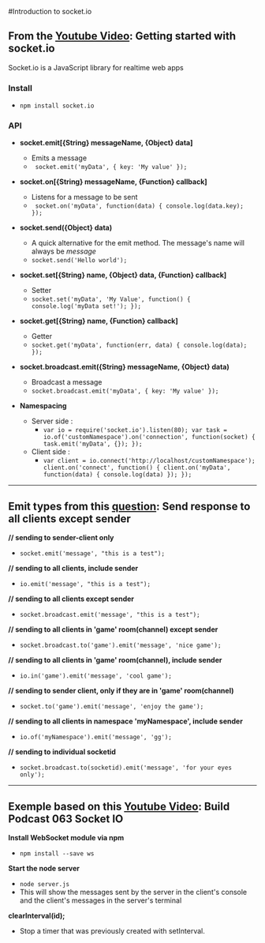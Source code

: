 #Introduction to socket.io
## From the [Youtube Video](https://www.youtube.com/watch?v=nN6gFQMr3yU): Getting started with socket.io

Socket.io is a JavaScript library for realtime web apps

### Install 
* `npm install socket.io`

### API
* **socket.emit[{String} messageName, {Object} data]**
	* Emits a message
	* `
	socket.emit('myData', {
		key: 'My value'
	});`

* **socket.on[{String} messageName, {Function} callback]**
	* Listens for a message to be sent
	* `
	socket.on('myData', function(data) {
		console.log(data.key);
	});`

* **socket.send({Object} data)**
	* A quick alternative for the emit method. The message's name will always be _message_
	* `socket.send('Hello world');`

* **socket.set[{String} name, {Object} data, {Function} callback]**
	* Setter 
	* `
	socket.set('myData', 'My Value', function() {
		console.log('myData set!');
	});
	`

* **socket.get[{String} name, {Function} callback]**
	* Getter 
	* `
	socket.get('myData', function(err, data) {
		console.log(data);
	});
	`

* **socket.broadcast.emit({String} messageName, {Object} data)** 
	* Broadcast a message 
	* `
	socket.broadcast.emit('myData', {
		key: 'My value'
	});
	`

* **Namespacing**
	* Server side :
		* `
		var io = require('socket.io').listen(80);
		var task = io.of('customNamespace').on('connection', function(socket) {
			task.emit('myData', {});
		});
		`
	* Client side :
		* `
		var client = io.connect('http://localhost/customNamespace');
		client.on('connect', function() {
			client.on('myData', function(data) {
				console.log(data)
			});
		});
		`
		
---

## Emit types from this [question](http://stackoverflow.com/questions/10058226/send-response-to-all-clients-except-sender-socket-io): Send response to all clients except sender

**// sending to sender-client only**
* `socket.emit('message', "this is a test");`

**// sending to all clients, include sender**
* `io.emit('message', "this is a test");`

**// sending to all clients except sender**
* `socket.broadcast.emit('message', "this is a test");`

**// sending to all clients in 'game' room(channel) except sender**
* `socket.broadcast.to('game').emit('message', 'nice game');`

**// sending to all clients in 'game' room(channel), include sender**
* `io.in('game').emit('message', 'cool game');`

**// sending to sender client, only if they are in 'game' room(channel)**
* `socket.to('game').emit('message', 'enjoy the game');`

**// sending to all clients in namespace 'myNamespace', include sender**
* `io.of('myNamespace').emit('message', 'gg');`

**// sending to individual socketid**
* `socket.broadcast.to(socketid).emit('message', 'for your eyes only');`

---

## Exemple based on this [Youtube Video](https://www.youtube.com/watch?v=HtzA1sCr5FQ&list=PLw5h0DiJ-9PC0Wo1NWrNHgKE-mFc_9ftq): Build Podcast 063 Socket IO

**Install WebSocket module via npm**
* `npm install --save ws`

**Start the node server**
* `node server.js`
* This will show the messages sent by the server in the client's console and the client's messages in the server's terminal

**clearInterval(id);**
* Stop a timer that was previously created with setInterval.


